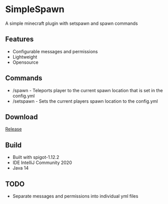 # SimpleSpawn
A simple minecraft plugin with setspawn and spawn commands
## Features
* Configurable messages and permissions
* Lightweight
* Opensource
## Commands
* /spawn - Teleports player to the current spawn location that is set in the config.yml
* /setspawn - Sets the current players spawn location to the config.yml
## Download
[Release](https://github.com/StevenRafferty/SimpleSpawn/releases)
## Build
* Built with spigot-1.12.2
* IDE IntelliJ Community 2020
* Java 14
## TODO
* Separate messages and permissions into individual yml files
